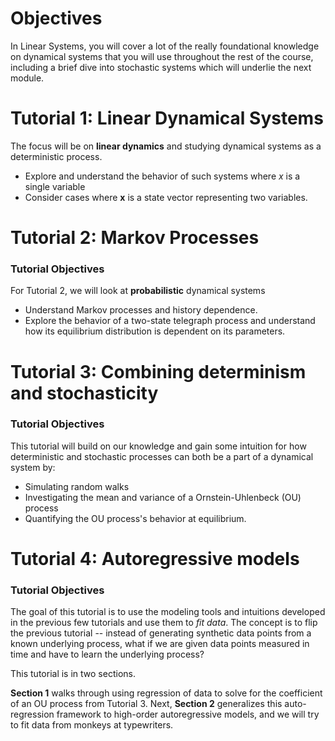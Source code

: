 # Objectives
In Linear Systems, you will cover a lot of the really foundational knowledge on dynamical systems that you will use throughout the rest of the course, including a brief dive into stochastic systems which will underlie the next module. 

# Tutorial 1: Linear Dynamical Systems
The focus will be on **linear dynamics** and studying dynamical systems as a deterministic process.
* Explore and understand the behavior of such systems where $x$ is a single variable
* Consider cases where $\mathbf{x}$ is a state vector representing two variables.

# Tutorial 2: Markov Processes
### Tutorial Objectives
For Tutorial 2, we will look at **probabilistic** dynamical systems
* Understand Markov processes and history dependence.
* Explore the behavior of a two-state telegraph process and understand how its equilibrium distribution is dependent on its parameters.

# Tutorial 3: Combining determinism and stochasticity
### Tutorial Objectives
This tutorial will build on our knowledge and gain some intuition for how deterministic and stochastic processes can both be a part of a dynamical system by:
* Simulating random walks
* Investigating the mean and variance of a Ornstein-Uhlenbeck (OU) process
* Quantifying the OU process's behavior at equilibrium.

# Tutorial 4: Autoregressive models
### Tutorial Objectives

The goal of this tutorial is to use the modeling tools and intuitions developed in the previous few tutorials and use them to _fit data_. The concept is to flip the previous tutorial -- instead of generating synthetic data points from a known underlying process, what if we are given data points measured in time and have to learn the underlying process?

This tutorial is in two sections.

**Section 1** walks through using regression of data to solve for the coefficient of an OU process from Tutorial 3. Next, **Section 2** generalizes this auto-regression framework to high-order autoregressive models, and we will try to fit data from monkeys at typewriters.

